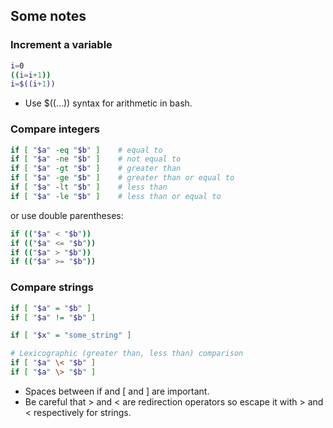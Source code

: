 ## Some notes

### Increment a variable
```bash
i=0
((i=i+1))
i=$((i+1))
```

* Use $((...)) syntax for arithmetic in bash.


### Compare integers
```bash
if [ "$a" -eq "$b" ]    # equal to
if [ "$a" -ne "$b" ]    # not equal to
if [ "$a" -gt "$b" ]    # greater than
if [ "$a" -ge "$b" ]    # greater than or equal to
if [ "$a" -lt "$b" ]    # less than
if [ "$a" -le "$b" ]    # less than or equal to
```
or use double parentheses:
```bash
if (("$a" < "$b"))
if (("$a" <= "$b"))
if (("$a" > "$b"))
if (("$a" >= "$b"))
```


### Compare strings

```bash
if [ "$a" = "$b" ]
if [ "$a" != "$b" ]

if [ "$x" = "some_string" ]

# Lexicographic (greater than, less than) comparison
if [ "$a" \< "$b" ]
if [ "$a" \> "$b" ]
```

* Spaces between if and [ and ] are important.
* Be careful that > and < are redirection operators so escape it with \> and \< respectively for strings.
